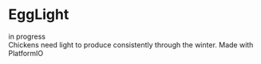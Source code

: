 # EggLight

in progress
<br>
Chickens need light to produce consistently through the winter.
Made with PlatformIO
